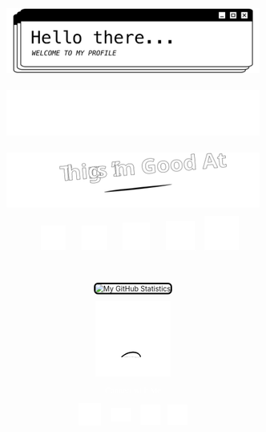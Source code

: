 <div align="center">
  <!-- HERO "HELLO THERE"-->
  <img
    src="./images/profile-readme-header-final.gif"
    width="800px"
  />

  <br/>
  <br/>

  <!-- BIO -->
  <img
    src="./images/profile-readme-bio.svg"
    width="700px"
  />

  <br/>

  <!-- THINGS I'M GOOD AT -->
  <img src="./images/things-im-good-at.svg" width="600px"/>

  <!-- ICONS -->
  &nbsp;&nbsp;&nbsp;&nbsp;&nbsp;&nbsp;
  <a href="https://www.adobe.com/products/photoshop.html" ><img src="./images/icons/Ps-white-outline-icon.svg" width="50px"/></a> 
  &nbsp;&nbsp;&nbsp;&nbsp;&nbsp;&nbsp;
  <a href="https://www.adobe.com/products/illustrator.html"><img src="./images/icons/Ai-icon.svg" width="50px"/></a>
  &nbsp;&nbsp;&nbsp;&nbsp;&nbsp;&nbsp;
  <a href="https://www.apple.com/final-cut-pro/"><img src="./images/icons/final-cut-pro-x.svg" width="55px"/></a>
  &nbsp;&nbsp;&nbsp;&nbsp;&nbsp;&nbsp;
  <a href="https://developer.mozilla.org/en-US/docs/Web/HTML"><img src="./images/icons/html-5.svg" width="58px"/></a>
  &nbsp;&nbsp;&nbsp;
  <a href="https://developer.mozilla.org/en-US/docs/Web/CSS"><img src="./images/icons/css3.svg" width="68px"/></a>

  <br/>
  <br/>

<!-- GITHUB STATS -->
  <img
    src="https://github-readme-stats.vercel.app/api?username=abbygraves&theme=graywhite&show_icons=true&custom_title=My%20GitHub%20Stats&hide_title=false&hide=contribs&title_color=000&icon_color=000&border_color=000"
    alt="My GitHub Statistics"
    width="450px" 
    style="border: 3px solid #000; border-radius: 8px;"
  />

<!-- CONNECT WITH ME -->
  <img
    src="./images/peeker-point.gif"
    width="150px"
  />
  <p style="color: white; font-size: 16px; font-family: menlo">
    Connect with Me
  </p>
  <a href="https://github.com/abbygraves"><img align="center" src="./images/icons/octocat.svg" width="45px"/></a>
  &nbsp;&nbsp;&nbsp;
  <a href="mailto:abbygraves14@gmail.com"><img align="center" src="./images/icons/envelope.svg" width="40px"/></a>
  &nbsp;&nbsp;&nbsp;
  <a href="https://open.spotify.com/user/ani2crcqzqzvk0ziwp9unkzq7?si=2cf59b52331b46a1"><img align="center" src="./images/icons/spotify-icon.svg" width="40px"/></a>
  <a href="https://abbygraves.xyz"><img align="center" src="./images/icons/webpage-icon.png" width="40px" style="margin-left: 10px"/></a>
</div>